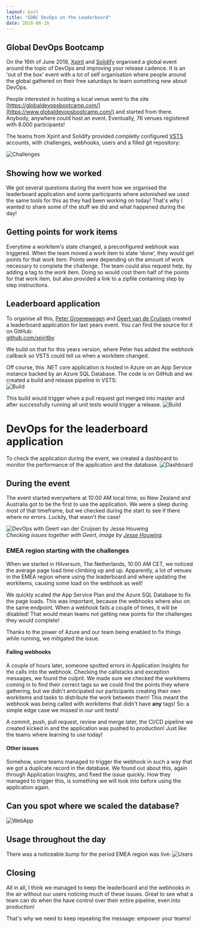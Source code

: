 ```yaml
---
layout: post
title: "GDBC DevOps on the Leaderboard"
date: 2018-06-16
---
```


## Global DevOps Bootcamp
On the 16th of June 2018, [Xpirit](https://twitter.com/xpiritbv) and [Solidify](https://twitter.com/molausson) organised a global event around the topic of DevOps and improving your release cadence. It is an 'out of the box' event with a lot of self organisation where people around the global gathered on their free saturdays to learn something new about DevOps.

People interested in hosting a local venue went to the site
[https://globaldevopsbootcamp.com/](https://www.globaldevopsbootcamp.com/) and started from there. Anybody, anywhere could host an event. Eventually, 76 venues registered with 8.000 participants!

The teams from Xpirit and Solidify provided completly configured [VSTS](https://twitter.com/VSTS) accounts, with challenges, webhooks, users and a filled git repository:

![Challenges](/images/2018_06_16_GDBC_Challenges.png)

## Showing how we worked
We got several questions during the event how we organised the leaderboard application and some participants where astonished we used the same tools for this as they had been working on today!
That's why I wanted to share some of the stuff we did and what happened during the day!

## Getting points for work items
Everytime a workitem's state changed, a preconfigured webhook was triggered. When the team moved a work item to state 'done', they would get points for that work item. Points were depending on the amount of work necessary to complete the challenge.
The team could also request help, by adding a tag to the work item. Doing so would cost them half of the points for that work item, but also provided a link to a zipfile containing step by step instructions. 

## Leaderboard application
To organise all this, [Peter Groenewegen](https://twitter.com/pgroene) and [Geert van de Cruijsen](https://twitter.com/GeertvdC) created a leaderboard application for last years event. You can find the source for it on GitHub:  
[github.com/xpiritbv](https://github.com/XpiritBV/LeaderboardsGlobalDevopsBootcamp)

We build on that for this years version, where Peter has added the webhook callback so VSTS could tell us when a workitem changed.

Off course, this .NET core application is hosted in Azure on an App Service instance backed by an Azure SQL Database. The code is on GitHub and we created a build and release pipeline in VSTS:  
![Build](/images/2018_06_16_GDBC_Build.png)

This build would trigger when a pull request got merged into master and after successfully running all unit tests would trigger a release.
![Build](/images/2018_06_16_GDBC_Release.png)

# DevOps for the leaderboard application
To check the application during the event, we created a dashboard to monitor the performance of the application and the database.
![Dashboard](/images/2018_06_16_GDBC_Dashboard.png)

## During the event
The event started everywhere at 10:00 AM local time, so New Zealand and Australia got to be the first to use the application. We were a sleep during most of that timeframe, but we checked during the start to see if there where no errors. Luckily, that wasn't the case!

![DevOps with Geert van der Cruijsen by Jesse Houwing](/images/2018_06_16_GDBC_By_Jesse_Houwing.jpg)  
*Checking issues together with Geert, image by [Jesse Houwing](https://twitter.com/jessehouwing/).*

### EMEA region starting with the challenges
When we started in Hilversum, The Netherlands, 10:00 AM CET, we noticed the average page load time climbing up and up. Apparently, a lot of venues in the EMEA region where using the leaderboard and where updating the workitems, causing some load on the webhook as well!

We quickly scaled the App Service Plan and the Azure SQL Database to fix the page loads. This was important, because the webhooks where also on the same endpoint. When a webhook fails a couple of times, it will be disabled! That would mean teams not getting new points for the challenges they would complete!

Thanks to the power of Azure and our team being enabled to fix things while running, we mitigated the issue.

#### Failing webhooks
A couple of hours later, someone spotted errors in Application Insights for the calls into the webhook. Checking the callstacks and exception messages, we found the culprit. We made sure we checked the workitems coming in to find their correct tags so we could find the points they where gathering, but we didn't anticipated our participants creating their own workitems and tasks to distribute the work between them!
This meant the webhook was being called with workitems that didn't have **any** tags! So: a simple edge case we missed in our unit tests!

A commit, push, pull request, review and merge later, the CI/CD pipeline we created kicked in and the application was pushed to production! Just like the teams where learning to use today!

#### Other issues
Somehow, some teams managed to trigger the webhook in such a way that we got a duplicate record in the database. We found out about this, again through Application Insights, and fixed the issue quickly. How they managed to trigger this, is something we will look into before using the application again.

## Can you spot where we scaled the database?
![WebApp](/images/2018_06_16_GDBC_WebApp.png)

## Usage throughout the day
There was a noticeable bump for the period EMEA region was live:
![Users](/images/2018_06_16_GDBC_Users.png)


## Closing
All in all, I think we managed to keep the leaderboard and the webhooks in the air without our users noticing much of these issues. Great to see what a team can do when the have control over their entire pipeline, even into production! 

That's why we need to keep repeating the message: empower your teams!